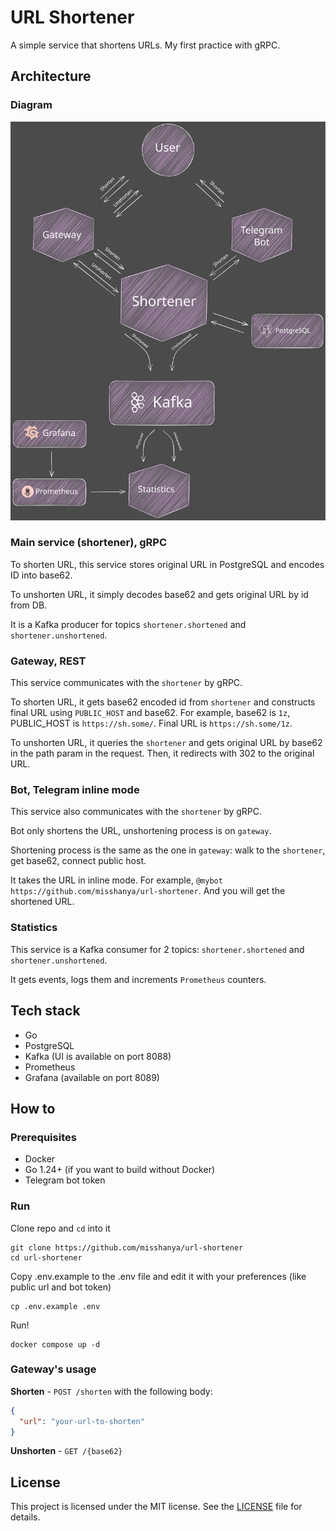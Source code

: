 # URL Shortener

A simple service that shortens URLs.
My first practice with gRPC.

## Architecture

### Diagram

<p>
    <img src="./assets/architecture.svg" alt="Architecture Diagram" width="900"/>
</p>

### Main service (shortener), gRPC

To shorten URL, this service stores original URL in PostgreSQL and encodes ID into base62.

To unshorten URL, it simply decodes base62 and gets original URL by id from DB.

It is a Kafka producer for topics `shortener.shortened` and `shortener.unshortened`.

### Gateway, REST

This service communicates with the `shortener` by gRPC.

To shorten URL, it gets base62 encoded id from `shortener` and constructs final URL using `PUBLIC_HOST` and base62. For example, base62 is `1z`, PUBLIC_HOST is `https://sh.some/`. Final URL is `https://sh.some/1z`.

To unshorten URL, it queries the `shortener` and gets original URL by base62 in the path param in the request. Then, it redirects with 302 to the original URL.

### Bot, Telegram inline mode

This service also communicates with the `shortener` by gRPC.

Bot only shortens the URL, unshortening process is on `gateway`.

Shortening process is the same as the one in `gateway`: walk to the `shortener`, get base62, connect public host.

It takes the URL in inline mode. For example, `@mybot https://github.com/misshanya/url-shortener`. And you will get the shortened URL.

### Statistics

This service is a Kafka consumer for 2 topics: `shortener.shortened` and `shortener.unshortened`.

It gets events, logs them and increments `Prometheus` counters.

## Tech stack

- Go
- PostgreSQL
- Kafka (UI is available on port 8088)
- Prometheus
- Grafana (available on port 8089)

## How to

### Prerequisites

- Docker
- Go 1.24+ (if you want to build without Docker)
- Telegram bot token

### Run

Clone repo and `cd` into it

```shell
git clone https://github.com/misshanya/url-shortener
cd url-shortener
```

Copy .env.example to the .env file and edit it with your preferences (like public url and bot token)

```shell
cp .env.example .env
```

Run!

```shell
docker compose up -d
```

### Gateway's usage

**Shorten** - `POST /shorten` with the following body:

 ```json
 {
   "url": "your-url-to-shorten"
 }
 ```

**Unshorten** - `GET /{base62}`

## License

This project is licensed under the MIT license. See the [LICENSE](./LICENSE) file for details.
